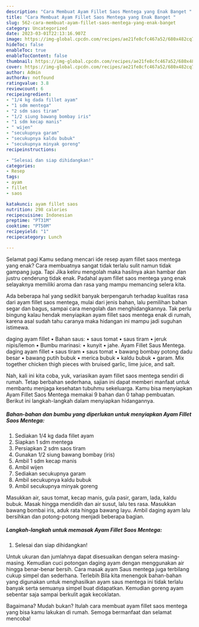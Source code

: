 ```yaml
---
description: "Cara Membuat Ayam Fillet Saos Mentega yang Enak Banget "
title: "Cara Membuat Ayam Fillet Saos Mentega yang Enak Banget "
slug: 562-cara-membuat-ayam-fillet-saos-mentega-yang-enak-banget
category: Uncategorized
date: 2023-03-01T22:13:16.907Z
image: https://img-global.cpcdn.com/recipes/ae21fe8cfc467a52/680x482cq70/ayam-fillet-saos-mentega-foto-resep-utama.jpg
hideToc: false
enableToc: true
enableTocContent: false
thumbnail: https://img-global.cpcdn.com/recipes/ae21fe8cfc467a52/680x482cq70/ayam-fillet-saos-mentega-foto-resep-utama.jpg
cover: https://img-global.cpcdn.com/recipes/ae21fe8cfc467a52/680x482cq70/ayam-fillet-saos-mentega-foto-resep-utama.jpg
author: Admin
authorAv: notfound
ratingvalue: 3.8
reviewcount: 6
recipeingredient:
- "1/4 kg dada fillet ayam"
- "1 sdm mentega"
- "2 sdm saos tiram"
- "1/2 siung bawang bombay iris"
- "1 sdm kecap manis"
- " wijen"
- "secukupnya garam"
- "secukupnya kaldu bubuk"
- "secukupnya minyak goreng"
recipeinstructions:

- "Selesai dan siap dihidangkan!"
categories:
- Resep
tags:
- ayam
- fillet
- saos

katakunci: ayam fillet saos 
nutrition: 298 calories
recipecuisine: Indonesian
preptime: "PT31M"
cooktime: "PT50M"
recipeyield: "1"
recipecategory: Lunch

---
```



Selamat pagi Kamu sedang mencari ide resep ayam fillet saos mentega yang enak? Cara membuatnya sangat tidak terlalu sulit namun tidak gampang juga. Tapi Jika keliru mengolah maka hasilnya akan hambar dan justru cenderung tidak enak. Padahal ayam fillet saos mentega yang enak selayaknya memiliki aroma dan rasa yang mampu memancing selera kita.


Ada beberapa hal yang sedikit banyak berpengaruh terhadap kualitas rasa dari ayam fillet saos mentega, mulai dari jenis bahan, lalu pemilihan bahan segar dan bagus, sampai cara mengolah dan menghidangkannya. Tak perlu bingung kalau hendak menyiapkan ayam fillet saos mentega enak di rumah, karena asal sudah tahu caranya maka hidangan ini mampu jadi suguhan istimewa.

daging ayam fillet • Bahan saus: • saus tomat • saus tiram • jeruk nipis/lemon • Bumbu marinasi: • kunyit • jahe. Ayam Fillet Saus Mentega. daging ayam fillet • saus tiram • saus tomat • bawang bombay potong dadu besar • bawang putih bubuk • merica bubuk • kaldu bubuk • garam. Mix together chicken thigh pieces with bruised garlic, lime juice, and salt.


Nah, kali ini kita coba, yuk, variasikan ayam fillet saos mentega sendiri di rumah. Tetap berbahan sederhana, sajian ini dapat memberi manfaat untuk membantu menjaga kesehatan tubuhmu sekeluarga. Kamu bisa menyiapkan Ayam Fillet Saos Mentega memakai 9 bahan dan 0 tahap pembuatan. Berikut ini langkah-langkah dalam menyiapkan hidangannya.

<!--inarticleads1-->

##### Bahan-bahan dan bumbu yang diperlukan untuk menyiapkan Ayam Fillet Saos Mentega:

1. Sediakan 1/4 kg dada fillet ayam
1. Siapkan 1 sdm mentega
1. Persiapkan 2 sdm saos tiram
1. Gunakan 1/2 siung bawang bombay (iris)
1. Ambil 1 sdm kecap manis
1. Ambil  wijen
1. Sediakan secukupnya garam
1. Ambil secukupnya kaldu bubuk
1. Ambil secukupnya minyak goreng


Masukkan air, saus tomat, kecap manis, gula pasir, garam, lada, kaldu bubuk. Masak hingga mendidih dan air susut, lalu tes rasa. Masukkan bawang bombai iris, aduk rata hingga bawang layu. Ambil daging ayam lalu bersihkan dan potong-potong menjadi beberapa bagian. 

<!--inarticleads2-->

##### Langkah-langkah untuk memasak Ayam Fillet Saos Mentega:


1. Selesai dan siap dihidangkan!

Untuk ukuran dan jumlahnya dapat disesuaikan dengan selera masing-masing. Kemudian cuci potongan daging ayam dengan menggunakan air hingga benar-benar bersih. Cara masak ayam Saus mentega juga terbilang cukup simpel dan sederhana. Terlebih Bila kita menengok bahan-bahan yang digunakan untuk menghasilkan ayam saus mentega ini tidak terlalu banyak serta semuanya simpel buat didapatkan. Kemudian goreng ayam sebentar saja sampai berkulit agak kecoklatan. 

Bagaimana? Mudah bukan? Itulah cara membuat ayam fillet saos mentega yang bisa kamu lakukan di rumah. Semoga bermanfaat dan selamat mencoba!
